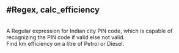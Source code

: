 <h2>#Regex, calc_efficiency</h2><br>
A Regular expression for Indian city PIN code, which is capable of recognizing the PIN code if valid else not valid.<br>
Find km efficiency on a litre of Petrol or Diesel.
